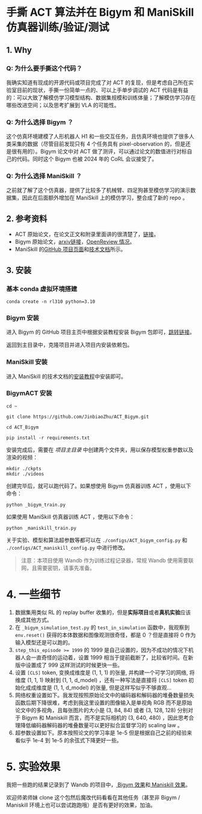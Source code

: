 # 手撕 ACT 算法并在 Bigym 和 ManiSkill 仿真器训练/验证/测试

## 1. Why

### Q: 为什么要手撕这个代码？

我确实知道有现成的开源代码或项目完成了对 ACT 的复现，但是考虑自己所在实验室目前的现状，手撕一份简单一点的、可以上手单步调试的 ACT 代码是有益的：可以大致了解模仿学习模型结构、数据集规模和训练体量；了解模仿学习存在哪些改进空间；以及思考扩展到 VLA 的可能性。

### Q: 为什么选择 Bigym ？

这个仿真环境建模了人形机器人 H1 和一些交互任务，且仿真环境也提供了很多人类采集的数据（尽管目前发现只有 4 个任务具有 pixel-observation 的，但是还是很有用的）。Bigym 论文中对 ACT 做了测评，可以通过论文的数值进行对标自己的代码。同时这个 Bigym 也被 2024 年的 CoRL 会议接受了。

### Q: 为什么选择 ManiSkill ？

之前就了解了这个仿真器，提供了比较多了机械臂、四足狗甚至模仿学习的演示数据集，因此在后面额外增加在 ManiSkill 上的模仿学习，整合成了新的 repo 。

## 2. 参考资料

 - ACT 原始论文，在论文正文和附录里面讲的很清楚了，[链接](https://arxiv.org/pdf/2304.13705#page=8.86)。
 - Bigym 原始论文，[arxiv链接](https://arxiv.org/abs/2407.07788)，[OpenReview 情况](https://openreview.net/forum?id=EM0wndCeoD)。
 - ManiSkill 的[GitHub 项目页面](https://github.com/haosulab/ManiSkill/tree/main)和[技术文档](https://maniskill.readthedocs.io/en/latest/user_guide/getting_started/quickstart.html)所示。

## 3. 安装

### 基本 conda 虚拟环境搭建

```commandline
conda create -n rl310 python=3.10
```

### Bigym 安装

进入 Bigym 的 GitHub 项目主页中根据安装教程安装 Bigym 包即可，[跳转链接](https://github.com/chernyadev/bigym)。

返回到主目录中，克隆项目并进入项目内安装依赖包。

### ManiSkill 安装

进入 ManiSkill 的技术文档的[安装教程](https://maniskill.readthedocs.io/en/latest/user_guide/getting_started/installation.html)中安装即可。

### BigymACT 安装

```commandline
cd ~
```
```commandline
git clone https://github.com/JinbiaoZhu/ACT_Bigym.git
```
```commandline
cd ACT_Bigym
```
```commandline
pip install -r requirements.txt
```
安装完成后，需要在 *项目主目录* 中创建两个文件夹，用以保存模型权重参数以及渲染的视频：
```commandline
mkdir ./ckpts
mkdir ./videos
```
创建完毕后，就可以跑代码了。如果想使用 Bigym 仿真器训练 ACT ，使用以下命令：

```commandline
python _bigym_train.py
```
如果使用 ManiSkill 仿真器训练 ACT ，使用以下命令：

```
python _maniskill_train.py
```

关于实验、模型和算法超参数等都可以在 ```./configs/ACT_bigym_config.py``` 和 ```./configs/ACT_maniskill_config.py``` 中进行修改。

> 注意：本项目使用 Wandb 作为训练过程记录器，常规 Wandb 使用需要联网，且需要密钥，请事先准备。

# 4. 一些细节

 1. 数据集用类似 RL 的 replay buffer 收集的，但是**实际项目**或者**真机实验**应该换成其他方式。
 2. 在 ```_bigym_simulation_test.py``` 的 ```test_in_simulation``` 函数中，我观察到 ```env.reset()``` 获得的本体数据和图像观测很奇怪，都是 0 ？但是直接将 0 作为输入模型还是可以跑的。
 3. ```step_this_episode >= 1999``` 的 1999 是自己设置的，因为不成功的情况下机器人会一直奇怪的运动着，设置 1999 相当于提前截断了，比较省时间。在新版中设置成了 999 这样测试的时候更快一些。
 4. 设置 ```[CLS]``` token, 变换成维度是 (1, 1, 1) 的张量, 并构建一个可学习的网络, 将维度 (1, 1, 1) 映射到 (1, 1, d_model) ，还有一种写法是直接将 ```[CLS]``` token 初始化成成维度是 (1, 1, d_model) 的张量, 但是这样写似乎不够直观...
 5. 网络权重设置如下。我发现按照原始论文中的编码器和解码器的堆叠数量损失函数后期下降很难，考虑到我这里设置的图像输入是单视角 RGB 而不是原始论文中的多视角，且每张图片的大小是 (3, 84, 84) 或者 (3, 128, 128) 分别对于 Bigym 和 Maniskill 而言，而不是实际相机的 (3, 640, 480) ，因此思考合理降低编码器解码器的堆叠数量可以更好拟合监督学习的 scaling law 。
 6. 超参数设置如下。原本按照论文的学习率是 1e-5 但是根据自己之前的经验来看似乎 1e-4 到 1e-5 的余弦式下降更好一些。

# 5. 实验效果

我把一些跑的结果记录到了 Wandb 的项目中，[ Bigym 效果](https://api.wandb.ai/links/jbzhu1999/synai50l)和[ Maniskill 效果](https://wandb.ai/jbzhu1999/Maniskill-ACT-Implementation/overview)。

欢迎师弟师妹 clone 这个包然后魔改代码看看在其他任务（甚至非 Bigym / Maniskill 环境上也可以尝试跑跑哦）是否有更好的效果，加油。 